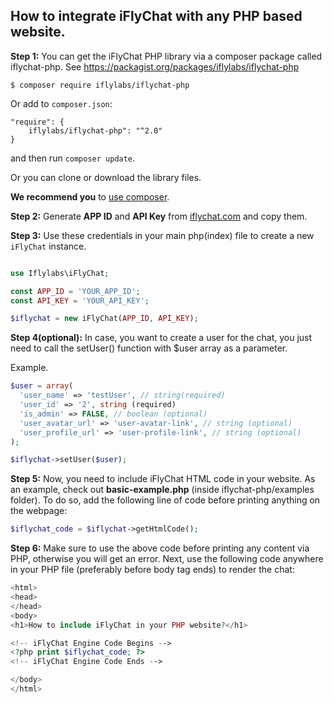 ## How to integrate iFlyChat with any PHP based website.

**Step 1:**  You can get the iFlyChat PHP library via a composer package called iflychat-php. See https://packagist.org/packages/iflylabs/iflychat-php

```
$ composer require iflylabs/iflychat-php
```
Or add to `composer.json`:
```
"require": {
    iflylabs/iflychat-php": "^2.0"
}
```
and then run `composer update`.

Or you can clone or download the library files.

**We recommend you** to [use composer](https://getcomposer.org/).


**Step 2:** Generate **APP ID** and **API Key** from [iflychat.com](https://iflychat.com) and copy them.

**Step 3:** Use these credentials in your main php(index) file to create a new ```iFlyChat``` instance.
```php

use Iflylabs\iFlyChat;

const APP_ID = 'YOUR_APP_ID';
const API_KEY = 'YOUR_API_KEY';

$iflychat = new iFlyChat(APP_ID, API_KEY);
```

**Step 4(optional):** In case, you want to create a user for the chat, you just need to call the setUser() function with $user array as a parameter. 

Example.
```php
$user = array(
  'user_name' => 'testUser', // string(required)
  'user_id' => '2', string (required)
  'is_admin' => FALSE, // boolean (optional)
  'user_avatar_url' => 'user-avatar-link', // string (optional)
  'user_profile_url' => 'user-profile-link', // string (optional)
);

$iflychat->setUser($user);
```

**Step 5:** Now, you need to include iFlyChat HTML code in your website. As an example, check out **basic-example.php** (inside iflychat-php/examples folder). To do so, add the following line of code before printing anything on the webpage:
```php
$iflychat_code = $iflychat->getHtmlCode();
```

**Step 6:** Make sure to use the above code before printing any content via PHP, otherwise you will get an error. Next, use the following code anywhere in your PHP file (preferably before body tag ends) to render the chat:
```php
<html>
<head>
</head>
<body>
<h1>How to include iFlyChat in your PHP website?</h1>

<!-- iFlyChat Engine Code Begins -->
<?php print $iflychat_code; ?>
<!-- iFlyChat Engine Code Ends -->

</body>
</html>
```
